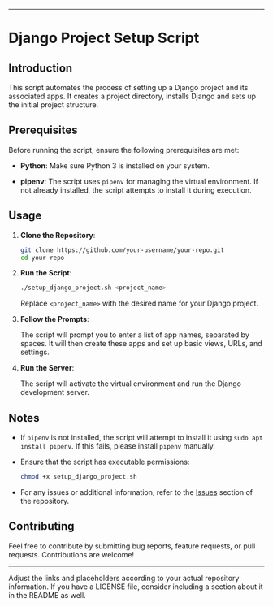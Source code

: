 
---

# Django Project Setup Script

## Introduction

This script automates the process of setting up a Django project and its associated apps. It creates a project directory, installs Django and sets up the initial project structure.

## Prerequisites

Before running the script, ensure the following prerequisites are met:

- **Python**: Make sure Python 3 is installed on your system.

- **pipenv**: The script uses `pipenv` for managing the virtual environment. If not already installed, the script attempts to install it during execution.

## Usage

1. **Clone the Repository**:

   ```bash
   git clone https://github.com/your-username/your-repo.git
   cd your-repo
   ```

2. **Run the Script**:

   ```bash
   ./setup_django_project.sh <project_name>
   ```

   Replace `<project_name>` with the desired name for your Django project.

3. **Follow the Prompts**:

   The script will prompt you to enter a list of app names, separated by spaces. It will then create these apps and set up basic views, URLs, and settings.

4. **Run the Server**:

   The script will activate the virtual environment and run the Django development server.

## Notes

- If `pipenv` is not installed, the script will attempt to install it using `sudo apt install pipenv`. If this fails, please install `pipenv` manually.

- Ensure that the script has executable permissions:

  ```bash
  chmod +x setup_django_project.sh
  ```

- For any issues or additional information, refer to the [Issues](https://github.com/your-username/your-repo/issues) section of the repository.

## Contributing

Feel free to contribute by submitting bug reports, feature requests, or pull requests. Contributions are welcome!

---

Adjust the links and placeholders according to your actual repository information. If you have a LICENSE file, consider including a section about it in the README as well.